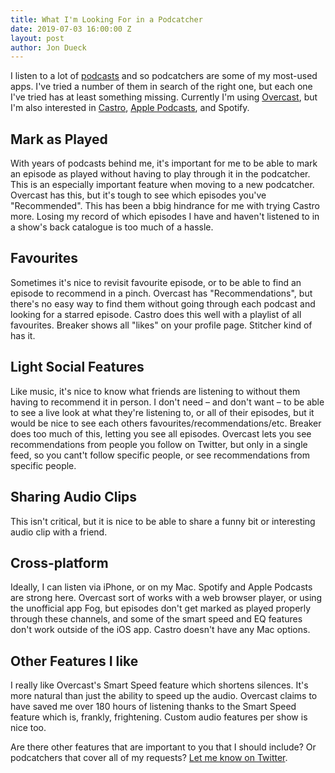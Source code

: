 ```yaml
---
title: What I'm Looking For in a Podcatcher
date: 2019-07-03 16:00:00 Z
layout: post
author: Jon Dueck
---
```


<!-- Even though ad breaks are numerous, and [a genre of joke to themselves](https://youtu.be/4YEmeXsknE4), podcasts are a realm that still comes across as more for the love than the money. -->
I listen to a lot of [podcasts](/podcasts/) and so podcatchers are some of my most-used apps. I've tried a number of them in search of the right one, but each one I've tried has at least something missing. Currently I'm using [Overcast](https://overcast.fm), but I'm also interested in [Castro](https://castro.fm), [Apple Podcasts](https://www.apple.com/ca/itunes/podcasts/), and Spotify.

## Mark as Played
With years of podcasts behind me, it's important for me to be able to mark an episode as played without having to play through it in the podcatcher. This is an especially important feature when moving to a new podcatcher. Overcast has this, but it's tough to see which episodes you've "Recommended". This has been a bbig hindrance for me with trying Castro more. Losing my record of which episodes I have and haven't listened to in a show's back catalogue is too much of a hassle.

## Favourites
Sometimes it's nice to revisit favourite episode, or to be able to find an episode to recommend in a pinch. Overcast has "Recommendations", but there's no easy way to find them without going through each podcast and looking for a starred episode. Castro does this well with a playlist of all favourites. Breaker shows all "likes" on your profile page. Stitcher kind of has it.

## Light Social Features
Like music, it's nice to know what friends are listening to without them having to recommend it in person. I don't need – and don't want – to be able to see a live look at what they're listening to, or all of their episodes, but it would be nice to see each others favourites/recommendations/etc. Breaker does too much of this, letting you see all episodes. Overcast lets you see recommendations from people you follow on Twitter, but only in a single feed, so you cant't follow specific people, or see recommendations from specific people.

## Sharing Audio Clips
This isn't critical, but it is nice to be able to share a funny bit or interesting audio clip with a friend.

## Cross-platform
Ideally, I can listen via iPhone, or on my Mac. Spotify and Apple Podcasts are strong here. Overcast sort of works with a web browser player, or using the unofficial app Fog, but episodes don't get marked as played properly through these channels, and some of the smart speed and EQ features don't work outside of the iOS app. Castro doesn't have any Mac options.

## Other Features I like
I really like Overcast's Smart Speed feature which shortens silences. It's more natural than just the ability to speed up the audio. Overcast claims to have saved me over 180 hours of listening thanks to the Smart Speed feature which is, frankly, frightening. Custom audio features per show is nice too.

Are there other features that are important to you that I should include? Or podcatchers that cover all of my requests? [Let me know on Twitter](https://twitter.com/jondueck).
